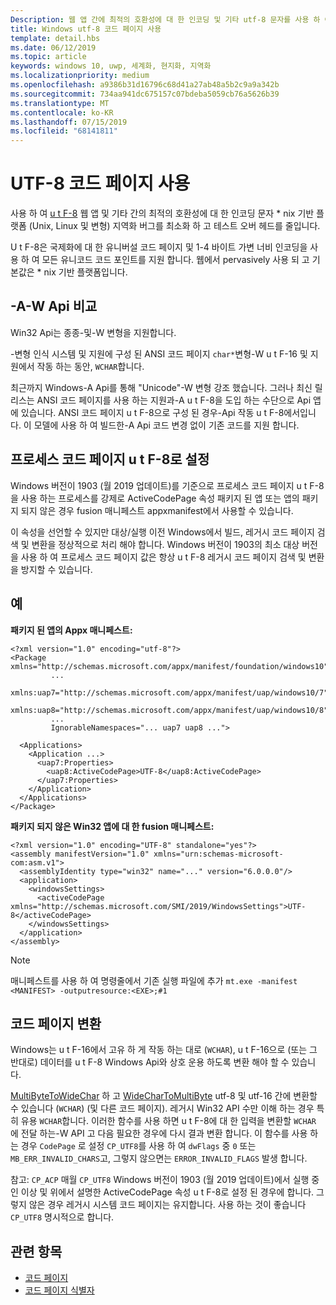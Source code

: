 ```yaml
---
Description: 웹 앱 간에 최적의 호환성에 대 한 인코딩 및 기타 utf-8 문자를 사용 하 여 * nix 기반 플랫폼 (Unix, Linux 및 변형) 지역화 버그를 최소화 하 고 테스트 오버 헤드를 줄입니다.
title: Windows utf-8 코드 페이지 사용
template: detail.hbs
ms.date: 06/12/2019
ms.topic: article
keywords: windows 10, uwp, 세계화, 현지화, 지역화
ms.localizationpriority: medium
ms.openlocfilehash: a9386b31d16796c68d41a27ab48a5b2c9a9a342b
ms.sourcegitcommit: 734aa941dc675157c07bdeba5059cb76a5626b39
ms.translationtype: MT
ms.contentlocale: ko-KR
ms.lasthandoff: 07/15/2019
ms.locfileid: "68141811"
---
```

# <a name="use-the-utf-8-code-page"></a>UTF-8 코드 페이지 사용

사용 하 여 [u t F-8](http://www.utf-8.com/) 웹 앱 및 기타 간의 최적의 호환성에 대 한 인코딩 문자 * nix 기반 플랫폼 (Unix, Linux 및 변형) 지역화 버그를 최소화 하 고 테스트 오버 헤드를 줄입니다.

U t F-8은 국제화에 대 한 유니버설 코드 페이지 및 1-4 바이트 가변 너비 인코딩을 사용 하 여 모든 유니코드 코드 포인트를 지원 합니다. 웹에서 pervasively 사용 되 고 기본값은 * nix 기반 플랫폼입니다.

## <a name="-a-vs--w-apis"></a>-A-W Api 비교
  
Win32 Api는 종종-및-W 변형을 지원합니다.

-변형 인식 시스템 및 지원에 구성 된 ANSI 코드 페이지 `char*`변형-W u t F-16 및 지원에서 작동 하는 동안, `WCHAR`합니다.

최근까지 Windows-A Api를 통해 "Unicode"-W 변형 강조 했습니다. 그러나 최신 릴리스는 ANSI 코드 페이지를 사용 하는 지원과-A u t F-8을 도입 하는 수단으로 Api 앱에 있습니다. ANSI 코드 페이지 u t F-8으로 구성 된 경우-Api 작동 u t F-8에서입니다. 이 모델에 사용 하 여 빌드한-A Api 코드 변경 없이 기존 코드를 지원 합니다.

## <a name="set-a-process-code-page-to-utf-8"></a>프로세스 코드 페이지 u t F-8로 설정

Windows 버전이 1903 (월 2019 업데이트)를 기준으로 프로세스 코드 페이지 u t F-8을 사용 하는 프로세스를 강제로 ActiveCodePage 속성 패키지 된 앱 또는 앱의 패키지 되지 않은 경우 fusion 매니페스트 appxmanifest에서 사용할 수 있습니다.

이 속성을 선언할 수 있지만 대상/실행 이전 Windows에서 빌드, 레거시 코드 페이지 검색 및 변환을 정상적으로 처리 해야 합니다. Windows 버전이 1903의 최소 대상 버전을 사용 하 여 프로세스 코드 페이지 값은 항상 u t F-8 레거시 코드 페이지 검색 및 변환을 방지할 수 있습니다.

## <a name="examples"></a>예

**패키지 된 앱의 Appx 매니페스트:**

```xaml
<?xml version="1.0" encoding="utf-8"?>
<Package xmlns="http://schemas.microsoft.com/appx/manifest/foundation/windows10"
         ...
         xmlns:uap7="http://schemas.microsoft.com/appx/manifest/uap/windows10/7"
         xmlns:uap8="http://schemas.microsoft.com/appx/manifest/uap/windows10/8"
         ...
         IgnorableNamespaces="... uap7 uap8 ...">

  <Applications>
    <Application ...>
      <uap7:Properties>
        <uap8:ActiveCodePage>UTF-8</uap8:ActiveCodePage>
      </uap7:Properties>
    </Application>
  </Applications>
</Package>
```

**패키지 되지 않은 Win32 앱에 대 한 fusion 매니페스트:**

``` xaml
<?xml version="1.0" encoding="UTF-8" standalone="yes"?>
<assembly manifestVersion="1.0" xmlns="urn:schemas-microsoft-com:asm.v1">
  <assemblyIdentity type="win32" name="..." version="6.0.0.0"/>
  <application>
    <windowsSettings>
      <activeCodePage xmlns="http://schemas.microsoft.com/SMI/2019/WindowsSettings">UTF-8</activeCodePage>
    </windowsSettings>
  </application>
</assembly>
```

> [!NOTE]
> 매니페스트를 사용 하 여 명령줄에서 기존 실행 파일에 추가 `mt.exe -manifest <MANIFEST> -outputresource:<EXE>;#1`

## <a name="code-page-conversion"></a>코드 페이지 변환

Windows는 u t F-16에서 고유 하 게 작동 하는 대로 (`WCHAR`), u t F-16으로 (또는 그 반대로) 데이터를 u t F-8 Windows Api와 상호 운용 하도록 변환 해야 할 수 있습니다.

[MultiByteToWideChar](https://docs.microsoft.com/windows/desktop/api/stringapiset/nf-stringapiset-multibytetowidechar) 하 고 [WideCharToMultiByte](https://docs.microsoft.com/windows/desktop/api/stringapiset/nf-stringapiset-widechartomultibyte) utf-8 및 utf-16 간에 변환할 수 있습니다 (`WCHAR`) (및 다른 코드 페이지). 레거시 Win32 API 수만 이해 하는 경우 특히 유용 `WCHAR`합니다. 이러한 함수를 사용 하면 u t F-8에 대 한 입력을 변환할 `WCHAR` 에 전달 하는-W API 고 다음 필요한 경우에 다시 결과 변환 합니다.
이 함수를 사용 하는 경우 `CodePage` 로 설정 `CP_UTF8`를 사용 하 여 `dwFlags` 중 `0` 또는 `MB_ERR_INVALID_CHARS`고, 그렇지 않으면는 `ERROR_INVALID_FLAGS` 발생 합니다.

참고: `CP_ACP` 매월 `CP_UTF8` Windows 버전이 1903 (월 2019 업데이트)에서 실행 중인 이상 및 위에서 설명한 ActiveCodePage 속성 u t F-8로 설정 된 경우에 합니다. 그렇지 않은 경우 레거시 시스템 코드 페이지는 유지합니다. 사용 하는 것이 좋습니다 `CP_UTF8` 명시적으로 합니다.

## <a name="related-topics"></a>관련 항목

- [코드 페이지](https://docs.microsoft.com/windows/desktop/Intl/code-pages)
- [코드 페이지 식별자](https://docs.microsoft.com/windows/desktop/Intl/code-page-identifiers)
